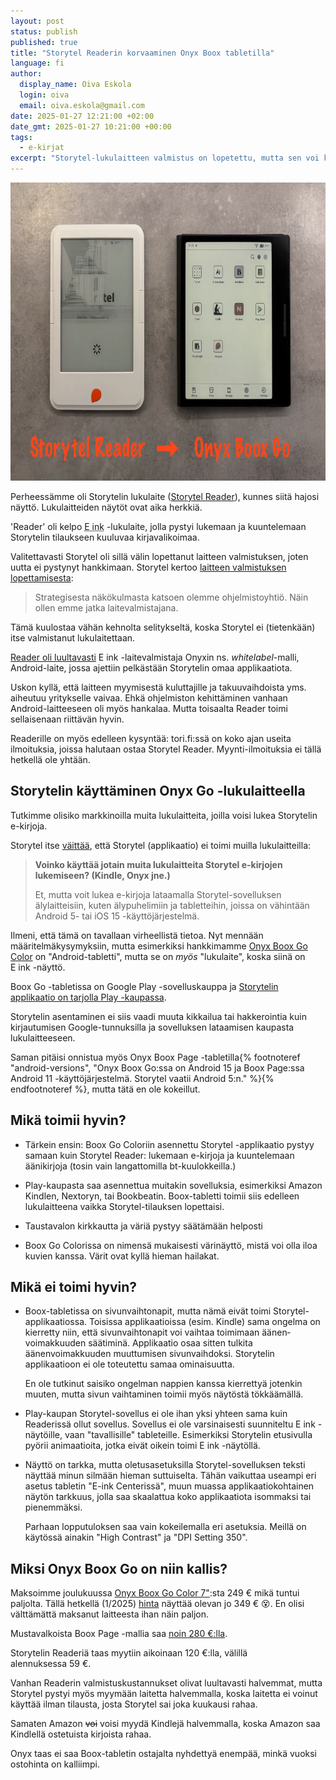 ```yaml
---
layout: post
status: publish
published: true
title: "Storytel Readerin korvaaminen Onyx Boox tabletilla"
language: fi
author:
  display_name: Oiva Eskola
  login: oiva
  email: oiva.eskola@gmail.com
date: 2025-01-27 12:21:00 +02:00
date_gmt: 2025-01-27 10:21:00 +00:00
tags:
  - e-kirjat
excerpt: "Storytel-lukulaitteen valmistus on lopetettu, mutta sen voi korvata Onyx Boox-tabletilla"
---
```


<img src="/images/2025/IMG_1677.webp" alt="Vasemmalla rikkinäinen Storytel Reader, oikealla Onyx Boox Go -lukulaite" width="686" height="477" loading="lazy" />

Perheessämme oli Storytelin lukulaite ([Storytel Reader](https://www.storytel.com/fi/c/reader)), kunnes siitä hajosi näyttö. Lukulaitteiden näytöt ovat aika herkkiä.

'Reader' oli kelpo <abbr title='"sähköpaperinäyttö"'>E ink</abbr> -lukulaite, jolla pystyi lukemaan ja kuuntelemaan Storytelin tilaukseen kuuluvaa kirjavalikoimaa.

Valitettavasti Storytel oli sillä välin lopettanut laitteen valmistuksen, joten uutta ei pystynyt hankkimaan. Storytel kertoo [laitteen valmistuksen lopettamisesta](https://support.storytel.com/hc/fi/articles/13875414424732-Miksi-Storytel-Readerin-valmistus-lopetetaan):

> Strategisesta näkökulmasta katsoen olemme ohjelmistoyhtiö. Näin ollen emme jatka laitevalmistajana.

Tämä kuulostaa vähän kehnolta selitykseltä, koska Storytel ei (tietenkään) itse valmistanut lukulaitettaan.

[Reader oli luultavasti](https://github.com/ntherning/StorytelReaderMods?tab=readme-ov-file#versions) E ink -laitevalmistaja Onyxin ns. _whitelabel_-malli, Android-laite, jossa ajettiin pelkästään Storytelin omaa applikaatiota.

Uskon kyllä, että laitteen myymisestä kuluttajille ja takuuvaihdoista yms. aiheutuu yritykselle vaivaa. Ehkä ohjelmiston kehittäminen vanhaan Android-laitteeseen oli myös hankalaa. Mutta toisaalta Reader toimi sellaisenaan riittävän hyvin.

Readerille on myös edelleen kysyntää: tori.fi:ssä on koko ajan useita ilmoituksia, joissa halutaan ostaa Storytel Reader. Myynti-ilmoituksia ei tällä hetkellä ole yhtään.

## Storytelin käyttäminen Onyx Go -lukulaitteella

Tutkimme olisiko markkinoilla muita lukulaitteita, joilla voisi lukea Storytelin e-kirjoja.

Storytel itse [väittää](https://support.storytel.com/hc/fi/articles/13875414424732-Miksi-Storytel-Readerin-valmistus-lopetetaan), että Storytel (applikaatio) ei toimi muilla lukulaitteilla:

> **Voinko käyttää jotain muita lukulaitteita Storytel e-kirjojen lukemiseen? (Kindle, Onyx jne.)**
>
> Et, mutta voit lukea e-kirjoja lataamalla Storytel-sovelluksen älylaitteisiin, kuten älypuhelimiin ja tabletteihin, joissa on vähintään Android&nbsp;5- tai iOS&nbsp;15 -käyttöjärjestelmä.

Ilmeni, että tämä on tavallaan virheellistä tietoa. Nyt mennään määritelmäkysymyksiin, mutta esimerkiksi hankkimamme [Onyx Boox Go Color](https://shop.boox.com/products/gocolor7) on "Android-tabletti", mutta se on _myös_ "lukulaite", koska siinä on E&nbsp;ink -näyttö.

Boox Go -tabletissa on Google Play -sovelluskauppa ja [Storytelin applikaatio on tarjolla Play -kaupassa](https://play.google.com/store/apps/details?id=grit.storytel.app&hl=fi&pli=1).

Storytelin asentaminen ei siis vaadi muuta kikkailua tai hakkerointia kuin kirjautumisen Google-tunnuksilla ja sovelluksen lataamisen kaupasta lukulaitteeseen.

Saman pitäisi onnistua myös Onyx Boox Page -tabletilla{% footnoteref "android-versions", "Onyx Boox Go:ssa on Android 15 ja Boox Page:ssa Android 11 -käyttöjärjestelmä. Storytel vaatii Android 5:n." %}{% endfootnoteref %}, mutta tätä en ole kokeillut.

## Mikä toimii hyvin?

- Tärkein ensin: Boox Go Coloriin asennettu Storytel -applikaatio pystyy samaan kuin Storytel Reader: lukemaan e-kirjoja ja kuuntelemaan äänikirjoja (tosin vain langattomilla bt-kuulokkeilla.)

- Play-kaupasta saa asennettua muitakin sovelluksia, esimerkiksi Amazon Kindlen, Nextoryn, tai Bookbeatin. Boox-tabletti toimii siis edelleen lukulaitteena vaikka Storytel-tilauksen lopettaisi.

- Taustavalon kirkkautta ja väriä pystyy säätämään helposti

- Boox Go Colorissa on nimensä mukaisesti värinäyttö, mistä voi olla iloa kuvien kanssa. Värit ovat kyllä hieman hailakat.

## Mikä ei toimi hyvin?

- Boox-tabletissa on sivunvaihto&shy;napit, mutta nämä eivät toimi Storytel-applikaatiossa. Toisissa applikaatioissa (esim. Kindle) sama ongelma on kierretty niin, että sivunvaihto&shy;napit voi vaihtaa toimimaan äänen&shy;voimakkuuden säätiminä. Applikaatio osaa sitten tulkita äänenvoimakkuuden muuttumisen sivunvaihdoksi. Storytelin applikaatioon ei ole toteutettu samaa ominaisuutta.

  En ole tutkinut saisiko ongelman nappien kanssa kierrettyä jotenkin muuten, mutta sivun vaihtaminen toimii myös näytöstä tökkäämällä.

- Play-kaupan Storytel-sovellus ei ole ihan yksi yhteen sama kuin Readerissä ollut sovellus. Sovellus ei ole varsinaisesti suunniteltu E&nbsp;ink -näytöille, vaan "tavallisille" tableteille. Esimerkiksi Storytelin etusivulla pyörii animaatioita, jotka eivät oikein toimi E&nbsp;ink -näytöllä.

- Näyttö on tarkka, mutta oletusasetuksilla Storytel-sovelluksen teksti näyttää minun silmään hieman suttuiselta. Tähän vaikuttaa useampi eri asetus tabletin "E-ink Centerissä", muun muassa applikaatiokohtainen näytön tarkkuus, jolla saa skaalattua koko applikaatiota isommaksi tai pienemmäksi.

  Parhaan lopputuloksen saa vain kokeilemalla eri asetuksia. Meillä on käytössä ainakin "High Contrast" ja "DPI Setting 350".

## Miksi Onyx Boox Go on niin kallis?

Maksoimme joulukuussa [Onyx Boox Go Color 7"](https://www.proshop.fi/E-kirjan-lukulaite/Onyx-Boox-Go-Color-7-Black/3284873):sta 249&nbsp;€ mikä tuntui paljolta. Tällä hetkellä (1/2025) [hinta](https://hinta.fi/4940152/onyx-boox-go-color-7) näyttää olevan jo 349&nbsp;€ 😵. En olisi välttämättä maksanut laitteesta ihan näin paljon.

Mustavalkoista Boox Page -mallia saa [noin 280&nbsp;€:lla](https://hinta.fi/4312543/onyx-boox-page).

Storytelin Readeriä taas myytiin aikoinaan 120&nbsp;€:lla, välillä alennuksessa&nbsp;59&nbsp;€.

Vanhan Readerin valmistuskustannukset olivat luultavasti halvemmat, mutta Storytel pystyi myös myymään laitetta halvemmalla, koska laitetta ei voinut käyttää ilman tilausta, josta Storytel sai joka kuukausi rahaa.

Samaten Amazon ~~voi~~ voisi myydä Kindlejä halvemmalla, koska Amazon saa Kindlellä ostetuista kirjoista rahaa.

Onyx taas ei saa Boox-tabletin ostajalta nyhdettyä enempää, minkä vuoksi ostohinta on kalliimpi.